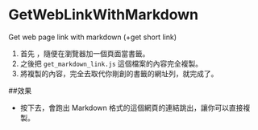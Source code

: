 # GetWebLinkWithMarkdown
Get web page link with markdown (+get short link)

1. 首先 ，隨便在瀏覽器加一個頁面當書籤。
2. 之後把 ``get_markdown_link.js`` 這個檔案的內容完全複製。
3. 將複製的內容，完全去取代你剛創的書籤的網址列，就完成了。

##效果
- 按下去，會跑出 Markdown 格式的這個網頁的連結跳出，讓你可以直接複製。

